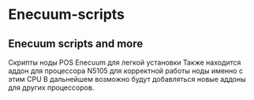 # Enecuum-scripts
## Enecuum scripts and more
Скрипты ноды POS Enecuum для легкой установки
Также находится аддон для процессора N5105 для корректной работы ноды именно с этим CPU
В дальнейшем возможно будут добавляться новые аддоны для других процессоров.
